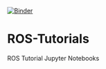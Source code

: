 [![Binder](https://mybinder.org/badge.svg)](https://mybinder.org/v2/gh/RobInLabUJI/ROS-Tutorials/jupyterlab?urlpath=lab)
# ROS-Tutorials
ROS Tutorial Jupyter Notebooks
